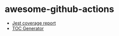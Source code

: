 # awesome-github-actions

- [Jest coverage report](https://github.com/marketplace/actions/jest-coverage-report)
- [TOC Generator](https://github.com/marketplace/actions/toc-generator)
